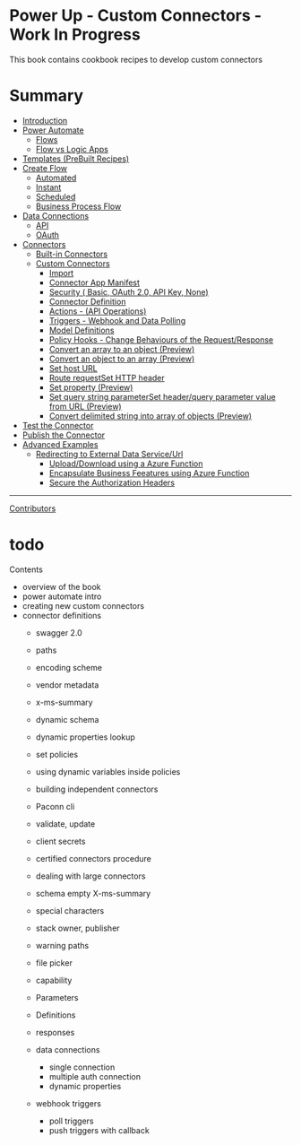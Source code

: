 # Power Up - Custom Connectors - Work In Progress

This book contains cookbook recipes to develop custom connectors

# Summary

- [Introduction](README.md)
- [Power Automate](README.md)
  - [Flows](README.md)
  - [Flow vs Logic Apps](README.md)
- [Templates (PreBuilt Recipes)](README.md)
- [Create Flow](README.md)
  - [Automated](README.md)
  - [Instant](README.md)
  - [Scheduled](README.md)
  - [Business Process Flow](README.md)
- [Data Connections](README.md)
  - [API](README.md)
  - [OAuth](README.md)
- [Connectors](README.md)
  - [Built-in Connectors](README.md)
  - [Custom Connectors](README.md)
    - [Import](README.md)
    - [Connector App Manifest](README.md)
    - [Security ( Basic, OAuth 2.0, API Key, None)](README.md)
    - [Connector Definition](README.md)
    - [Actions - (API Operations)](README.md)
    - [Triggers - Webhook and Data Polling](README.md)
    - [Model Definitions](README.md)
    - [Policy Hooks - Change Behaviours of the Request/Response](README.md)
    - [Convert an array to an object (Preview)](README.md)
    - [Convert an object to an array (Preview)](README.md)
    - [Set host URL](README.md)
    - [Route requestSet HTTP header](README.md)
    - [Set property (Preview)](README.md)
    - [Set query string parameterSet header/query parameter value from URL (Preview)](README.md)
    - [Convert delimited string into array of objects (Preview)](README.md)
- [Test the Connector](README.md)
- [Publish the Connector](README.md)
- [Advanced Examples](README.md)
  - [Redirecting to External Data Service/Url](README.md)
    - [Upload/Download using a Azure Function](README.md)
    - [Encapsulate Business Feeatures using Azure Function](README.md)
    - [Secure the Authorization Headers](README.md)


-----------

[Contributors](misc/contributors.md)



# todo

Contents

- overview of the book
- power automate intro
- creating new custom connectors
- connector definitions
  - swagger 2.0
  - paths
  - encoding scheme
  - vendor metadata
  - x-ms-summary
  - dynamic schema
  - dynamic properties lookup
  - set policies
  - using dynamic variables inside policies
  - building independent connectors
  - Paconn cli
  - validate, update
  - client secrets
  - certified connectors procedure
  - dealing with large connectors
  - schema empty
  X-ms-summary
  - special characters
  - stack owner, publisher
  - warning paths
  - file picker
  - capability
  - Parameters
  - Definitions
  - responses
  
  - data connections
    - single connection
    - multiple auth connection
    - dynamic properties
    
  - webhook triggers
    - poll triggers
    - push triggers with callback
    